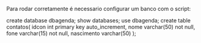Para rodar corretamente é necessario configurar um banco com o script:

create database dbagenda;
show databases;
use dbagenda;
create table contatos(
	idcon int primary key auto_increment,
    nome varchar(50) not null,
    fone varchar(15) not null,
    nascimento varchar(50)
);
